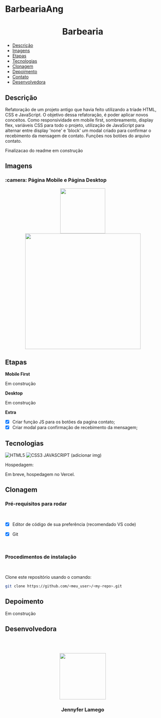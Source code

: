 # BarbeariaAng

# <h1 align = "center">Barbearia</h1>

 - [Descrição](#descrição)
 - [Imagens](#imagens)
 - [Etapas](#etapas)
 - [Tecnologias](#tecnologias)
 - [Clonagem](#clonagem)
 - [Depoimento](#depoimento)
 - [Contato](#contato)
 - [Desenvolvedora](#desenvolvedora)

## Descrição

 Refatoração de um projeto antigo que havia feito utilizando a tríade HTML, CSS e JavaScript. O objetivo dessa refatoração, é poder aplicar novos conceitos. Como responsividade em mobile first, sombreamento, display flex, variáveis CSS para todo o projeto, utilização de JavaScript para alternar entre display 'none' e 'block' um modal criado para confirmar o recebimento da mensagem de contato. Funções nos botões do arquivo contato. 

 Finalizacao do readme em construção


## Imagens

<h3> :camera: Página Mobile e Página Desktop</h3>

<div align="center">
<img  src = "https://user-images.githubusercontent.com/97410860/225970982-ccd4b373-8180-4f6c-9742-aa3d724cfe60.png" width = "146.6px"/>
<img  src = "https://user-images.githubusercontent.com/97410860/225967849-31e0532d-b185-499c-a6ef-205aa1de0572.png" width = "375px"/>

</div>


## Etapas

**Mobile First**
 
 Em construção

**Desktop**

Em construção

**Extra**

 - [x] Criar função JS para os botões da pagina contato;
 - [x] Criar modal para confirmação de recebimento da mensagem;
 
## Tecnologias

 ![HTML5](https://img.shields.io/badge/html5-%23E34F26.svg?style=for-the-badge&logo=html5&logoColor=white) ![CSS3](https://img.shields.io/badge/css3-%231572B6.svg?style=for-the-badge&logo=css3&logoColor=white)
 JAVASCRIPT (adicionar img)
 
Hospedagem:

Em breve, hospedagem no Vercel.


 ## Clonagem

 ### Pré-requisitos para rodar <a name="id05"></a>

<br />

- [x] Editor de código de sua preferência (recomendado VS code)
- [x] Git


<br />

### Procedimentos de instalação <a name="id06"></a>

<br />

Clone este repositório usando o comando:

```bash
git clone https://github.com/<meu_user>/<my-repo>.git
```

 
## Depoimento

Em construção
 


## Desenvolvedora

<br><br>
<div align="center">
<img  src = "https://user-images.githubusercontent.com/97410860/212765655-361def29-f259-48d1-af01-36bd93380510.jpg" width = "150px"/>
<h3>Jennyfer Lamego</h3>
</div>
